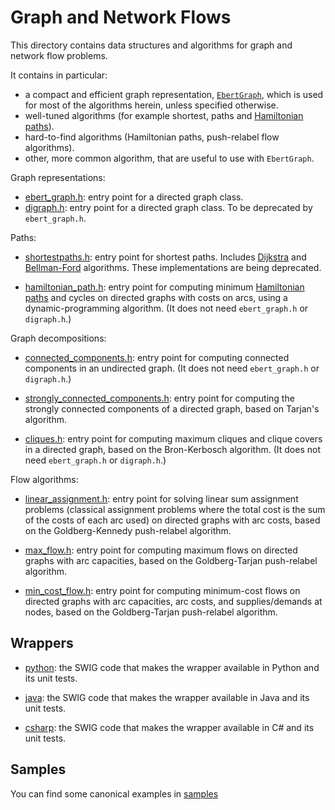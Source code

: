 # Graph and Network Flows

This directory contains data structures and algorithms for graph and
network flow problems.

It contains in particular:
* a compact and efficient graph representation,
  [`EbertGraph`](https://dl.acm.org/doi/abs/10.1145/214762.214769),
  which is used for most of the algorithms herein, unless specified otherwise.
* well-tuned algorithms (for example shortest, paths and
  [Hamiltonian paths](https://en.wikipedia.org/wiki/Hamiltonian_path)).
* hard-to-find algorithms (Hamiltonian paths, push-relabel flow algorithms).
* other, more common algorithm, that are useful to use with `EbertGraph`.

Graph representations:
* [ebert_graph.h](./ebert_graph.h): entry point for a directed graph class.
* [digraph.h](./digraph.h): entry point for a directed graph class.
  To be deprecated by `ebert_graph.h`.

Paths:
* [shortestpaths.h](./shortestpaths.h): entry point for shortest paths.
  Includes [Dijkstra](https://en.wikipedia.org/wiki/Dijkstra%27s_algorithm) and
  [Bellman-Ford](https://en.wikipedia.org/wiki/Bellman%E2%80%93Ford_algorithm)
  algorithms. These implementations are being deprecated.

* [hamiltonian_path.h](./hamiltonian_path.h): entry point for computing minimum
  [Hamiltonian paths](https://en.wikipedia.org/wiki/Hamiltonian_path) and
  cycles on directed graphs with costs on arcs, using a dynamic-programming
  algorithm. (It does not need `ebert_graph.h` or `digraph.h`.)

Graph decompositions:
* [connected_components.h](./connected_components.h): entry point for computing
  connected components in an undirected graph. (It does not need `ebert_graph.h`
  or `digraph.h`.)

* [strongly_connected_components.h](./strongly_connected_components.h): entry
  point for computing the strongly connected components of a directed graph,
  based on Tarjan's algorithm.

* [cliques.h](./cliques.h): entry point for computing maximum cliques and
  clique covers in a directed graph, based on the Bron-Kerbosch algorithm.
  (It does not need `ebert_graph.h` or `digraph.h`.)

Flow algorithms:
* [linear_assignment.h](./linear_assignment.h): entry point for solving linear
  sum assignment problems (classical assignment problems where the total cost is
  the sum of the costs of each arc used) on directed graphs with arc costs,
  based on the Goldberg-Kennedy push-relabel algorithm.

* [max_flow.h](./max_flow.h): entry point for computing maximum flows on
  directed graphs with arc capacities, based on the Goldberg-Tarjan
  push-relabel algorithm.

* [min_cost_flow.h](./min_cost_flow.h): entry point for computing minimum-cost
  flows on directed graphs with arc capacities, arc costs, and supplies/demands
  at nodes, based on the Goldberg-Tarjan push-relabel algorithm.

## Wrappers

* [python](python): the SWIG code that makes the wrapper available in Python
  and its unit tests.

* [java](java): the SWIG code that makes the wrapper available in Java
  and its unit tests.

* [csharp](csharp): the SWIG code that makes the wrapper available in C#
  and its unit tests.

## Samples

You can find some canonical examples in [samples](./samples)
